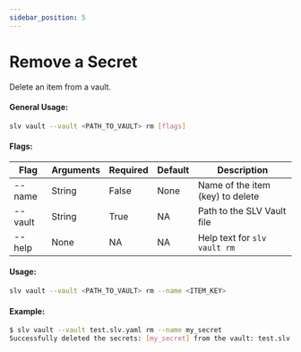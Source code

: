```yaml
---
sidebar_position: 5
---
```

# Remove a Secret 
Delete an item from a vault.
#### General Usage:
```bash
slv vault --vault <PATH_TO_VAULT> rm [flags]
```
#### Flags:
| Flag | Arguments | Required | Default | Description |
| -- | -- | -- | -- | -- |
| --name | String | False | None | Name of the item (key) to delete |
| --vault | String | True | NA | Path to the SLV Vault file |
| --help | None | NA | NA | Help text for `slv vault rm` |

#### Usage:
```bash
slv vault --vault <PATH_TO_VAULT> rm --name <ITEM_KEY>
```
#### Example:
```bash
$ slv vault --vault test.slv.yaml rm --name my_secret
Successfully deleted the secrets: [my_secret] from the vault: test.slv.yaml
```

